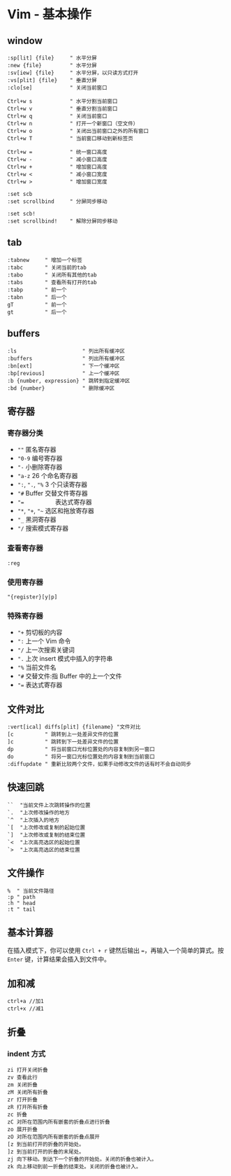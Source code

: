 # Vim - 基本操作

## window

```
:sp[lit] {file}     " 水平分屏
:new {file}         " 水平分屏
:sv[iew] {file}     " 水平分屏，以只读方式打开
:vs[plit] {file}    " 垂直分屏
:clo[se]            " 关闭当前窗口

Ctrl+w s            " 水平分割当前窗口
Ctrl+w v            " 垂直分割当前窗口
Ctrl+w q            " 关闭当前窗口
Ctrl+w n            " 打开一个新窗口（空文件）
Ctrl+w o            " 关闭出当前窗口之外的所有窗口
Ctrl+w T            " 当前窗口移动到新标签页

Ctrl+w =            " 统一窗口高度
Ctrl+w -            " 减小窗口高度
Ctrl+w +            " 增加窗口高度
Ctrl+w <            " 减小窗口宽度
Ctrl+w >            " 增加窗口宽度

:set scb
:set scrollbind     " 分屏同步移动

:set scb!
:set scrollbind!    " 解除分屏同步移动
```

## tab

```
:tabnew     " 增加一个标签
:tabc       " 关闭当前的tab
:tabo       " 关闭所有其他的tab
:tabs       " 查看所有打开的tab
:tabp       " 前一个
:tabn       " 后一个
gT          " 前一个
gt          " 后一个
```

## buffers

```
:ls                     " 列出所有缓冲区
:buffers                " 列出所有缓冲区
:bn[ext]                " 下一个缓冲区
:bp[revious]            " 上一个缓冲区
:b {number, expression} " 跳转到指定缓冲区
:bd {number}            " 删除缓冲区
```

## 寄存器

### 寄存器分类

- `""`          匿名寄存器
- `"0-9`        编号寄存器
- `"-`          小删除寄存器
- `"a-z`        26 个命名寄存器
- `":`, `".`, `"%`  3 个只读寄存器
- `"#`          Buffer 交替文件寄存器
- `"=          `表达式寄存器
- `"*`, `"+`, `"~`  选区和拖放寄存器
- `"_`          黑洞寄存器
- `"/`          搜索模式寄存器

### 查看寄存器
```
:reg
```

### 使用寄存器

`"{register}[y|p]`

### 特殊寄存器

- `"+` 剪切板的内容
- `":` 上一个 Vim 命令
- `"/` 上一次搜索关键词
- `".` 上次 insert 模式中插入的字符串
- `"%` 当前文件名
- `"#` 交替文件:指 Buffer 中的上一个文件
- `"=` 表达式寄存器

## 文件对比

```
:vert[ical] diffs[plit] {filename} "文件对比
[c          " 跳转到上一处差异文件的位置
]c          " 跳转到下一处差异文件的位置
dp          " 将当前窗口光标位置处的内容复制到另一窗口
do          " 将另一窗口光标位置处的内容复制到当前窗口
:diffupdate " 重新比较两个文件，如果手动修改文件的话有时不会自动同步
```

## 快速回跳

```
``  "当前文件上次跳转操作的位置
`.  "上次修改操作的地方
`^  "上次插入的地方
`[  "上次修改或复制的起始位置
`]  "上次修改或复制的结束位置
`<  "上次高亮选区的起始位置
`>  "上次高亮选区的结束位置
```

## 文件操作

```
%  " 当前文件路径
:p " path
:h " head
:t " tail
```

## 基本计算器

在插入模式下，你可以使用 `Ctrl + r` 键然后输出 `=`，再输入一个简单的算式。按 `Enter` 键，计算结果会插入到文件中。

## 加和减

```
ctrl+a //加1
ctrl+x //减1
```

## 折叠

### indent 方式

```
zi 打开关闭折叠
zv 查看此行
zm 关闭折叠
zM 关闭所有折叠
zr 打开折叠
zR 打开所有折叠
zc 折叠
zC 对所在范围内所有嵌套的折叠点进行折叠
zo 展开折叠
zO 对所在范围内所有嵌套的折叠点展开
[z 到当前打开的折叠的开始处。
]z 到当前打开的折叠的末尾处。
zj 向下移动。到达下一个折叠的开始处。关闭的折叠也被计入。
zk 向上移动到前一折叠的结束处。关闭的折叠也被计入。
```
